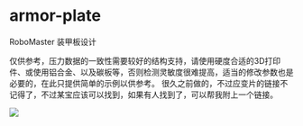 # armor-plate
RoboMaster 装甲板设计

仅供参考，压力数据的一致性需要较好的结构支持，请使用硬度合适的3D打印件、或使用铝合金、以及碳板等，否则检测灵敏度很难提高，适当的修改参数也是必要的，在此只提供简单的示例以供参考。
很久之前做的，不过应变片的链接不记得了，不过某宝应该可以找到，如果有人找到了，可以帮我附上一个链接。

![](./armor-plate.png)